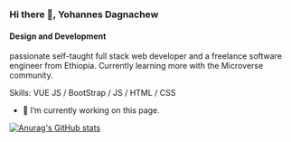 ### Hi there 👋, Yohannes Dagnachew
#### Design and Development
 passionate self-taught full stack web developer and a freelance software engineer from Ethiopia. Currently learning more with the Microverse community.

Skills: VUE JS / BootStrap / JS / HTML / CSS

- 🔭 I’m currently working on this page. 

[![Anurag's GitHub stats](https://github-readme-stats.vercel.app/api?username=yohannesdagnachew)](https://github.com/anuraghazra/github-readme-stats)
